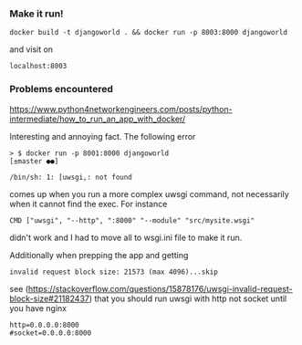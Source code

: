 ### Make it run!
```
docker build -t djangoworld . && docker run -p 8003:8000 djangoworld
```
and visit on
```
localhost:8003
```
### Problems encountered

https://www.python4networkengineers.com/posts/python-intermediate/how_to_run_an_app_with_docker/

Interesting and annoying fact. The following error
```
> $ docker run -p 8001:8000 djangoworld                                                                                                                                                        [±master ●●]

/bin/sh: 1: [uwsgi,: not found
```
comes up when you run a more complex uwsgi command, not necessarily when it cannot find the exec. For instance
```
CMD ["uwsgi", "--http", ":8000" "--module" "src/mysite.wsgi"
```
didn't work and I had to move all to wsgi.ini file to make it run.


Additionally when prepping the app and getting
```
invalid request block size: 21573 (max 4096)...skip
```
see (https://stackoverflow.com/questions/15878176/uwsgi-invalid-request-block-size#21182437) that you should run uwsgi with http not socket until you have nginx
```
http=0.0.0.0:8000
#socket=0.0.0.0:8000
```
